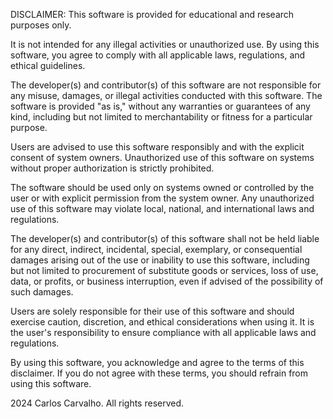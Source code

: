 DISCLAIMER: This software is provided for educational and research
purposes only.

It is not intended for any illegal activities or unauthorized use.
By using this software, you agree to comply with all applicable laws,
regulations, and ethical guidelines.

The developer(s) and contributor(s) of this software are not responsible
for any misuse, damages, or illegal activities conducted with this software.
The software is provided "as is," without any warranties or guarantees of any
kind, including but not limited to merchantability or fitness for a particular
purpose.

Users are advised to use this software responsibly and with the explicit
consent of system owners. Unauthorized use of this software on systems without
proper authorization is strictly prohibited.

The software should be used only on systems owned or controlled by the user or
with explicit permission from the system owner. Any unauthorized use of this
software may violate local, national, and international laws and regulations.

The developer(s) and contributor(s) of this software shall not be held liable
for any direct, indirect, incidental, special, exemplary, or consequential
damages arising out of the use or inability to use this software, including but
not limited to procurement of substitute goods or services,
loss of use, data, or profits, or business interruption, even if advised of the
possibility of such damages.

Users are solely responsible for their use of this software and should exercise
caution, discretion, and ethical considerations when using it. It is the user's
responsibility to ensure compliance with all applicable laws and regulations.

By using this software, you acknowledge and agree to the terms of this
disclaimer. If you do not agree with these terms, you should refrain
from using this software.

2024 Carlos Carvalho. All rights reserved.

